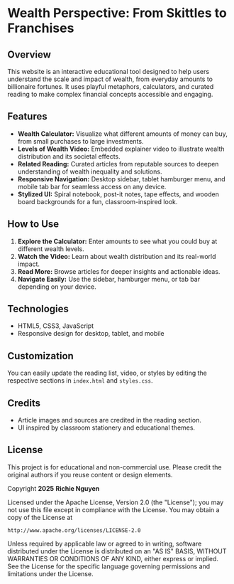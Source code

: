 # Wealth Perspective: From Skittles to Franchises

## Overview
This website is an interactive educational tool designed to help users understand the scale and impact of wealth, from everyday amounts to billionaire fortunes. It uses playful metaphors, calculators, and curated reading to make complex financial concepts accessible and engaging.

## Features
- **Wealth Calculator:** Visualize what different amounts of money can buy, from small purchases to large investments.
- **Levels of Wealth Video:** Embedded explainer video to illustrate wealth distribution and its societal effects.
- **Related Reading:** Curated articles from reputable sources to deepen understanding of wealth inequality and solutions.
- **Responsive Navigation:** Desktop sidebar, tablet hamburger menu, and mobile tab bar for seamless access on any device.
- **Stylized UI:** Spiral notebook, post-it notes, tape effects, and wooden board backgrounds for a fun, classroom-inspired look.

## How to Use
1. **Explore the Calculator:** Enter amounts to see what you could buy at different wealth levels.
2. **Watch the Video:** Learn about wealth distribution and its real-world impact.
3. **Read More:** Browse articles for deeper insights and actionable ideas.
4. **Navigate Easily:** Use the sidebar, hamburger menu, or tab bar depending on your device.

## Technologies
- HTML5, CSS3, JavaScript
- Responsive design for desktop, tablet, and mobile

## Customization
You can easily update the reading list, video, or styles by editing the respective sections in `index.html` and `styles.css`.

## Credits
- Article images and sources are credited in the reading section.
- UI inspired by classroom stationery and educational themes.

## License
This project is for educational and non-commercial use. Please credit the original authors if you reuse content or design elements.

Copyright **2025** **Richie Nguyen**

Licensed under the Apache License, Version 2.0 (the "License");
you may not use this file except in compliance with the License.
You may obtain a copy of the License at

    http://www.apache.org/licenses/LICENSE-2.0

Unless required by applicable law or agreed to in writing, software
distributed under the License is distributed on an "AS IS" BASIS,
WITHOUT WARRANTIES OR CONDITIONS OF ANY KIND, either express or implied.
See the License for the specific language governing permissions and
limitations under the License.